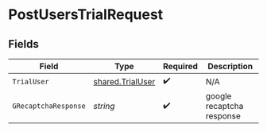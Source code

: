 # PostUsersTrialRequest


## Fields

| Field                                                | Type                                                 | Required                                             | Description                                          |
| ---------------------------------------------------- | ---------------------------------------------------- | ---------------------------------------------------- | ---------------------------------------------------- |
| `TrialUser`                                          | [shared.TrialUser](../../models/shared/trialuser.md) | :heavy_check_mark:                                   | N/A                                                  |
| `GRecaptchaResponse`                                 | *string*                                             | :heavy_check_mark:                                   | google recaptcha response                            |